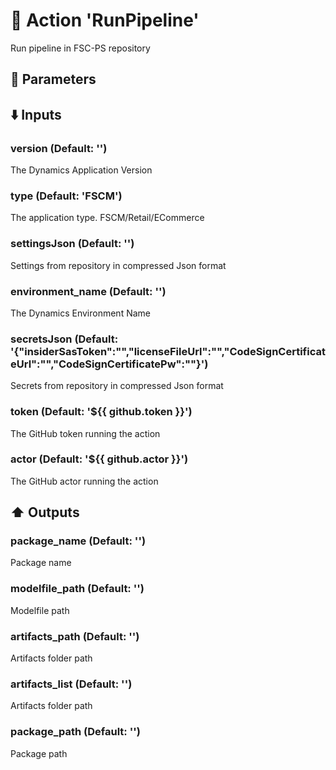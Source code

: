 # :rocket: Action 'RunPipeline' 
Run pipeline in FSC-PS repository 
## :wrench: Parameters 
## :arrow_down: Inputs 
### version (Default: '') 
 The Dynamics Application Version 

### type (Default: 'FSCM') 
 The application type. FSCM/Retail/ECommerce 

### settingsJson (Default: '') 
 Settings from repository in compressed Json format 

### environment_name (Default: '') 
 The Dynamics Environment Name 

### secretsJson (Default: '{"insiderSasToken":"","licenseFileUrl":"","CodeSignCertificateUrl":"","CodeSignCertificatePw":""}') 
 Secrets from repository in compressed Json format 

### token (Default: '${{ github.token }}') 
 The GitHub token running the action 

### actor (Default: '${{ github.actor }}') 
 The GitHub actor running the action 

## :arrow_up: Outputs 
### package_name (Default: '') 
 Package name 

### modelfile_path (Default: '') 
 Modelfile path 

### artifacts_path (Default: '') 
 Artifacts folder path 

### artifacts_list (Default: '') 
 Artifacts folder path 

### package_path (Default: '') 
 Package path 


